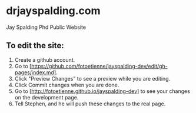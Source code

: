 drjayspalding.com
=================

Jay Spalding Phd Public Website

## To edit the site: ##

  1. Create a github account.
  2. Go to [https://github.com/fotoetienne/jayspalding-dev/edit/gh-pages/index.md].
  3. Click "Preview Changes" to see a preview while you are editing.
  4. Click Commit changes when you are done.
  5. Go to [http://fotoetienne.github.io/jayspalding-dev] to see your changes on the development page.
  6. Tell Stephen, and he will push these changes to the real page.

